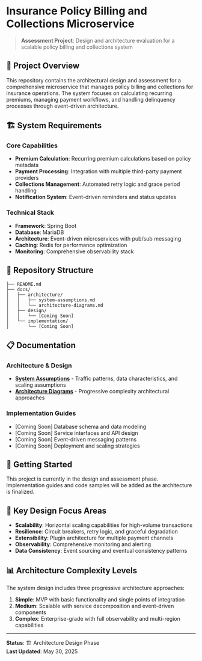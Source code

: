# Insurance Policy Billing and Collections Microservice

> **Assessment Project**: Design and architecture evaluation for a scalable policy billing and collections system

## 🎯 Project Overview

This repository contains the architectural design and assessment for a comprehensive microservice that manages policy billing and collections for insurance operations. The system focuses on calculating recurring premiums, managing payment workflows, and handling delinquency processes through event-driven architecture.

## 🏗️ System Requirements

### Core Capabilities
- **Premium Calculation**: Recurring premium calculations based on policy metadata
- **Payment Processing**: Integration with multiple third-party payment providers
- **Collections Management**: Automated retry logic and grace period handling
- **Notification System**: Event-driven reminders and status updates

### Technical Stack
- **Framework**: Spring Boot
- **Database**: MariaDB
- **Architecture**: Event-driven microservices with pub/sub messaging
- **Caching**: Redis for performance optimization
- **Monitoring**: Comprehensive observability stack

## 📁 Repository Structure

```
├── README.md
├── docs/
│   ├── architecture/
│   │   ├── system-assumptions.md
│   │   └── architecture-diagrams.md
│   ├── design/
│   │   └── [Coming Soon]
│   └── implementation/
│       └── [Coming Soon]
```

## 📋 Documentation

### Architecture & Design
- **[System Assumptions](docs/architecture/system-assumptions.md)** - Traffic patterns, data characteristics, and scaling assumptions
- **[Architecture Diagrams](docs/architecture/architecture-diagrams.md)** - Progressive complexity architectural approaches

### Implementation Guides
- [Coming Soon] Database schema and data modeling
- [Coming Soon] Service interfaces and API design
- [Coming Soon] Event-driven messaging patterns
- [Coming Soon] Deployment and scaling strategies

## 🚀 Getting Started

This project is currently in the design and assessment phase. Implementation guides and code samples will be added as the architecture is finalized.

## 🔧 Key Design Focus Areas

- **Scalability**: Horizontal scaling capabilities for high-volume transactions
- **Resilience**: Circuit breakers, retry logic, and graceful degradation
- **Extensibility**: Plugin architecture for multiple payment channels
- **Observability**: Comprehensive monitoring and alerting
- **Data Consistency**: Event sourcing and eventual consistency patterns

## 📊 Architecture Complexity Levels

The system design includes three progressive architecture approaches:

1. **Simple**: MVP with basic functionality and single points of integration
2. **Medium**: Scalable with service decomposition and event-driven components
3. **Complex**: Enterprise-grade with full observability and multi-region capabilities

---

**Status**: 🏗️ Architecture Design Phase  
**Last Updated**: May 30, 2025